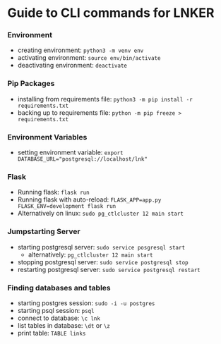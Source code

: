 # Guide to CLI commands for LNKER
### Environment
- creating environment: `python3 -m venv env`
- activating environment: `source env/bin/activate`
- deactivating environment: `deactivate`

### Pip Packages
- installing from requirements file: `python3 -m pip install -r requirements.txt`
- backing up to requirements file: `python -m pip freeze > requirements.txt`

### Environment Variables 
- setting environment variable: `export DATABASE_URL="postgresql://localhost/lnk"`

### Flask
- Running flask: `flask run`
- Running flask with auto-reload: `FLASK_APP=app.py FLASK_ENV=development flask run`
- Alternatively on linux: `sudo pg_ctlcluster 12 main start`

### Jumpstarting Server
- starting postgresql server: `sudo service posgresql start`
  - alternatively: `pg_ctlcluster 12 main start`
- stopping postgresql server: `sudo service postgresql stop`
- restarting postgresql server: `sudo service postgresql restart`

### Finding databases and tables
- starting postgres session: `sudo -i -u postgres`
- starting psql session: `psql`
- connect to database: `\c lnk`
- list tables in database: `\dt` or `\z`
- print table: `TABLE links`
